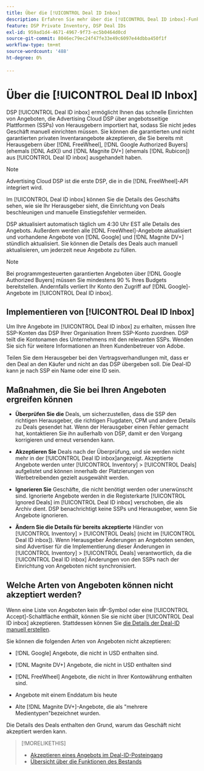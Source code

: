 ```yaml
---
title: Über die [!UICONTROL Deal ID Inbox]
description: Erfahren Sie mehr über die [!UICONTROL Deal ID inbox]-Funktion, mit der Sie private Angebote akzeptieren können, die Sie bereits mit Herausgebern über [!DNL FreeWheel], [!DNL Google Authorized Buyers] (formerly known as [!DNL AdX]), and [!DNL Magnite DV+] (früher [!DNL Rubicon]) ausgehandelt haben.
feature: DSP Private Inventory, DSP Deal IDs
exl-id: 959ad1d4-4671-4967-9f73-ec5b0464d0cd
source-git-commit: 8046ec79ec24f47fe33e49c6097e44dbba450f1f
workflow-type: tm+mt
source-wordcount: '488'
ht-degree: 0%

---
```


# Über die [!UICONTROL Deal ID Inbox]

DSP [!UICONTROL Deal ID inbox] ermöglicht Ihnen das schnelle Einrichten von Angeboten, die Advertising Cloud DSP über angebotsseitige Plattformen (SSPs) von Herausgebern importiert hat, sodass Sie nicht jedes Geschäft manuell einrichten müssen. Sie können die garantierten und nicht garantierten privaten Inventarangebote akzeptieren, die Sie bereits mit Herausgebern über [!DNL FreeWheel], [!DNL Google Authorized Buyers] (ehemals [!DNL AdX]) und [!DNL Magnite DV+] (ehemals [!DNL Rubicon]) aus [!UICONTROL Deal ID inbox] ausgehandelt haben.

>[!NOTE]
>
>Advertising Cloud DSP ist die erste DSP, die in die [!DNL FreeWheel]-API integriert wird.

Im [!UICONTROL Deal ID inbox] können Sie die Details des Geschäfts sehen, wie sie Ihr Herausgeber sieht, die Einrichtung von Deals beschleunigen und manuelle Einstiegsfehler vermeiden.

DSP aktualisiert automatisch täglich um 4:30 Uhr EST alle Details des Angebots. Außerdem werden alle [!DNL FreeWheel]-Angebote aktualisiert und vorhandene Angebote von [!DNL Google] und [!DNL Magnite DV+] stündlich aktualisiert. Sie können die Details des Deals auch manuell aktualisieren, um jederzeit neue Angebote zu füllen.

<!-- MC: I'm not sure where I got the following. Is this currently true? -->
>[!NOTE]
>
>Bei programmgesteuerten garantierten Angeboten über [!DNL Google Authorized Buyers] müssen Sie mindestens 90 % Ihres Budgets bereitstellen. Andernfalls verliert Ihr Konto den Zugriff auf [!DNL Google]-Angebote im [!UICONTROL Deal ID inbox].

## Implementieren von [!UICONTROL Deal ID Inbox]

Um Ihre Angebote im [!UICONTROL Deal ID inbox] zu erhalten, müssen Ihre SSP-Konten das DSP Ihrer Organisation Ihrem SSP-Konto zuordnen. DSP teilt die Kontonamen des Unternehmens mit den relevanten SSPs. Wenden Sie sich für weitere Informationen an Ihren Kundenbetreuer von Adobe.

Teilen Sie dem Herausgeber bei den Vertragsverhandlungen mit, dass er den Deal an den Käufer und nicht an das DSP übergeben soll. Die Deal-ID kann je nach SSP ein Name oder eine ID sein.

## Maßnahmen, die Sie bei Ihren Angeboten ergreifen können

* **Überprüfen Sie die** Deals, um sicherzustellen, dass die SSP den richtigen Herausgeber, die richtigen Flugdaten, CPM und andere Details zu Deals gesendet hat. Wenn der Herausgeber einen Fehler gemacht hat, kontaktieren Sie ihn außerhalb von DSP, damit er den Vorgang korrigieren und erneut versenden kann.

* **Akzeptieren Sie** Deals nach der Überprüfung, und sie werden nicht mehr in der  [!UICONTROL Deal ID inbox]angezeigt. Akzeptierte Angebote werden unter [!UICONTROL Inventory] > [!UICONTROL Deals] aufgelistet und können innerhalb der Platzierungen von Werbetreibenden gezielt ausgewählt werden.

* **Ignorieren Sie** Geschäfte, die nicht benötigt werden oder unerwünscht sind. Ignorierte Angebote werden in die Registerkarte [!UICONTROL Ignored Deals] im [!UICONTROL Deal ID inbox] verschoben, die als Archiv dient. DSP benachrichtigt keine SSPs und Herausgeber, wenn Sie Angebote ignorieren.

* **Ändern Sie die Details für bereits akzeptierte** Händler von  [!UICONTROL Inventory] >  [!UICONTROL Deals] (nicht im  [!UICONTROL Deal ID inbox]). Wenn Herausgeber Änderungen an Angeboten senden, sind Advertiser für die Implementierung dieser Änderungen in [!UICONTROL Inventory] > [!UICONTROL Deals] verantwortlich, da die [!UICONTROL Deal ID inbox] Änderungen von den SSPs nach der Einrichtung von Angeboten nicht synchronisiert.

## Welche Arten von Angeboten können nicht akzeptiert werden?

Wenn eine Liste von Angeboten kein ![Accept](/help/dsp/assets/accept.png)-Symbol oder eine [!UICONTROL Accept]-Schaltfläche enthält, können Sie sie nicht über [!UICONTROL Deal ID inbox] akzeptieren. Stattdessen können Sie [die Details der Deal-ID manuell erstellen](/help/dsp/inventory/deal-id-create.md).

Sie können die folgenden Arten von Angeboten nicht akzeptieren:

* [!DNL Google] Angebote, die nicht in USD enthalten sind.

* [!DNL Magnite DV+] Angebote, die nicht in USD enthalten sind

* [!DNL FreeWheel] Angebote, die nicht in Ihrer Kontowährung enthalten sind.

* Angebote mit einem Enddatum bis heute

* Alte [!DNL Magnite DV+]-Angebote, die als &quot;mehrere Medientypen&quot;bezeichnet wurden.

Die Details des Deals enthalten den Grund, warum das Geschäft nicht akzeptiert werden kann.

>[!MORELIKETHIS]
>
>* [Akzeptieren eines Angebots im Deal-ID-Posteingang](deal-id-inbox-accept.md)
>* [Übersicht über die Funktionen des Bestands](inventory-overview.md)

